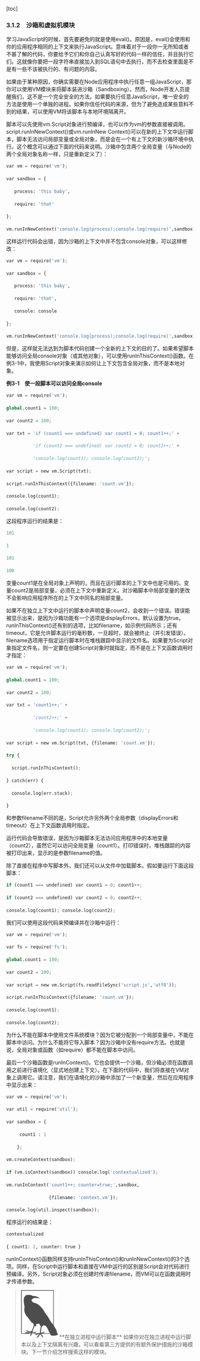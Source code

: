 [toc]

### 3.1.2　沙箱和虚拟机模块

学习JavaScript的时候，首先要避免的就是使用eval()。原因是，eval()会使用和你的应用程序相同的上下文来执行JavaScript。意味着对于一段你一无所知或者不甚了解的代码，你要给予它们和你自己认真写好的代码一样的信任，并且执行它们。这就像你要把一段字符串直接加入到SQL语句中去执行，而不去检查里面是不是有一些不该被执行的、有问题的内容。

如果由于某种原因，你确实需要在Node应用程序中执行任意一组JavaScript，那你可以使用VM模块来将脚本装进沙箱（Sandboxing）。然而，Node开发人员提醒我们，这不是一个完全安全的方法。如果要执行任意JavaScript，唯一安全的方法是使用一个单独的进程。如果你信任代码的来源，但为了避免造成某些意料不到的结果，可以使用VM将该脚本与本地环境隔离开。

脚本可以先使用vm.Script对象进行预编译，也可以作为vm的参数直接被调用。script.runInNewContext()或vm.runInNew Context()可以在新的上下文中运行脚本，脚本无法访问局部变量或全局对象，而是会在一个有上下文的新沙箱环境中执行。这个概念可以通过下面的代码来说明。沙箱中包含两个全局变量（与Node的两个全局对象名称一样，只是重新定义了）：

```python
var vm = require('vm');

var sandbox = {

   process: 'this baby',

   require: 'that'

};

vm.runInNewContext('console.log(process);console.log(require)',sandbox);
```

这样运行代码会出错，因为沙箱的上下文中并不包含console对象，可以这样修改：

```python
var vm = require('vm');

var sandbox = {

   process: 'this baby',

   require: 'that',

   console: console

};

vm.runInNewContext('console.log(process);console.log(require)',sandbox);
```

但是，这样就无法达到为脚本代码创建一个全新的上下文的目的了。如果希望脚本能够访问全局console对象（或其他对象），可以使用runInThisContext()函数。在例3-1中，我使用Script对象来演示如何让上下文包含全局对象，而不是本地对象。

**例3-1　使一段脚本可以访问全局console**

```python
var vm = require('vm');

global.count1 = 100;

var count2 = 100;

var txt = 'if (count1 === undefined) var count1 = 0; count1++;' +

          'if (count2 === undefined) var count2 = 0; count2++;' +

          'console.log(count1); console.log(count2);';

var script = new vm.Script(txt);

script.runInThisContext({filename: 'count.vm'});

console.log(count1);

console.log(count2);
```

这段程序运行的结果是：

```python
101

1

101

100
```

变量count1是在全局对象上声明的，而且在运行脚本的上下文中也是可用的。变量count2是局部变量，必须在上下文中重新定义。对沙箱脚本中局部变量的更改不会影响应用程序所在的上下文中同名的局部变量。

如果不在独立上下文中运行的脚本中声明变量count2，会收到一个错误。错误能被显示出来，是因为沙箱功能有一个选项是displayErrors，默认设置为true。runInThisContext()还有别的选项，比如filename，如示例代码所示；还有timeout，它是允许脚本运行的毫秒数，一旦超时，就会被终止（并引发错误）。filename选项用于指定运行脚本时在堆栈跟踪中显示的文件名。如果要为Script对象指定文件名，则一定要在创建Script对象时就指定，而不是在上下文函数调用时才指定：

```python
var vm = require('vm');

global.count1 = 100;

var count2 = 100;

var txt = 'count1++;' +

          'count2++;' +

          'console.log(count1); console.log(count2);';

var script = new vm.Script(txt, {filename: 'count.vm'});

try {

  script.runInThisContext();

} catch(err) {

  console.log(err.stack);

}
```

和参数filename不同的是，Script允许另外两个全局参数（displayErrors和timeout）在上下文函数调用时指定。

运行代码会导致错误，是因为沙箱脚本无法访问应用程序中的本地变量（count2），虽然它可以访问全局变量（count1）。打印错误时，堆栈跟踪的内容被打印出来，显示的是参数filename的值。

除了直接在程序中写脚本外，我们还可以从文件中加载脚本。假如要运行下面这段脚本：

```python
if (count1 === undefined) var count1 = 0; count1++;

if (count2 === undefined) var count2 = 0; count2++;

console.log(count1); console.log(count2);
```

我们可以使用这段代码来预编译并在沙箱中运行：

```python
var vm = require('vm');

var fs = require('fs');

global.count1 = 100;

var count2 = 100;

var script = new vm.Script(fs.readFileSync('script.js','utf8'));

script.runInThisContext({filename: 'count.vm'});

console.log(count1);

console.log(count2);
```

为什么不能在脚本中使用文件系统模块？因为它被分配到一个局部变量中，不能在脚本中访问。为什么不能将它导入脚本？因为沙箱中没有require方法。也就是说，全局对象或函数（如require）都不能在脚本中访问。

最后一个沙箱函数是runInContext()。它也会提供一个沙箱，但沙箱必须在函数调用之前进行语境化（显式地创建上下文）。在下面的代码中，我们将直接在VM对象上调用它。请注意，我们在语境化的沙箱中添加了一个新变量，然后在应用程序中显示出来：

```python
var vm = require('vm');

var util = require('util');

var sandbox = {

     count1 : 1

    }; 

vm.createContext(sandbox);

if (vm.isContext(sandbox)) console.log('contextualized');

vm.runInContext('count1++; counter=true;',sandbox,

                {filename: 'context.vm'});

console.log(util.inspect(sandbox));
```

程序运行的结果是：

```python
contextualized

{ count1: 2, counter: true }
```

runInContext()函数同样支持runInThisContext()和runInNewContext()的3个选项。同样，在Script中运行脚本和直接在VM中运行的区别是Script会对代码进行预编译。另外，Script对象必须在创建时传递filename，而VM可以在函数调用时才传递参数。

> <img class="my_markdown" src="./images/42.png" style="width:99px;  height: 131px; " width="10%"/>
> **在独立进程中运行脚本**
> 如果你对在独立进程中运行脚本以及上下文隔离有兴趣，可以看看第三方提供的有额外保护措施的沙箱模块。下一节介绍怎样搜索这样的模块。

